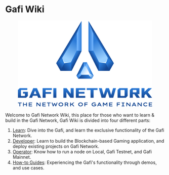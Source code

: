 # Gafi Wiki

<figure><img src=".gitbook/assets/3D_Blue_Stacked _Slogan.png" alt=""><figcaption></figcaption></figure>

Welcome to Gafi Network Wiki, this place for those who want to learn & build in the Gafi Network, Gafi Wiki is divided into four different parts:

1. [Learn](https://wiki.gafi.network/learn): Dive into the Gafi, and learn the exclusive functionality of the Gafi Network.
2. [Developer](https://wiki.gafi.network/developer): Learn to build the Blockchain-based Gaming application, and deploy existing projects on Gafi Network.
3. [Operator](https://wiki.gafi.network/operator): Know how to run a node on Local, Gafi Testnet, and Gafi Mainnet.
4. [How-to Guides](https://wiki.gafi.network/how-to-guides): Experiencing the Gafi's functionality through demos, and use cases.
